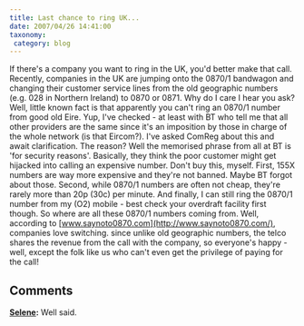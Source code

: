```yaml
---
title: Last chance to ring UK...
date: 2007/04/26 14:41:00
taxonomy: 
 category: blog 
---
```


If there's a company you want to ring in the UK, you'd better make that call. Recently, companies in the UK are jumping onto the 0870/1 bandwagon and changing their customer service lines from the old geographic numbers (e.g. 028 in Northern Ireland) to 0870 or 0871. Why do I care I hear you ask?
Well, little known fact is that apparently you can't ring an 0870/1 number from good old Eire. Yup, I've checked - at least with BT who tell me that all other providers are the same since it's an imposition by those in charge of the whole network (is that Eircom?). I've asked ComReg about this and await clarification. The reason? Well the memorised phrase from all at BT is 'for security reasons'. Basically, they think the poor customer might get hijacked into calling an expensive number. Don't buy this, myself. First, 155X numbers are way more expensive and they're not banned. Maybe BT forgot about those. Second, while 0870/1 numbers are often not cheap, they're rarely more than 20p (30c) per minute. And finally, I can still ring the 0870/1 number from my (O2) mobile - best check your overdraft facility first though.
So where are all these 0870/1 numbers coming from. Well, according to [www.saynoto0870.com](http://www.saynoto0870.com/), companies love switching. since unlike old geographic numbers, the telco shares the revenue from the call with the company, so everyone's happy - well, except the folk like us who can't even get the privilege of paying for the call!

## Comments

**[Selene](#5 "2008-11-11 11:02:00"):** Well said.



